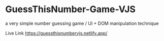 # GuessThisNumber-Game-VJS
a very simple number guessing game / UI + DOM manipulation technique

Live Link
https://guessthisnumbervjs.netlify.app/
